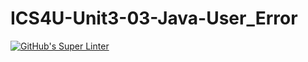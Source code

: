# ICS4U-Unit3-03-Java-User_Error

[![GitHub's Super Linter](https://github.com/jonathan-pasco-arnone/ICS4U-Unit3-03-Java-User_Error/workflows/GitHub's%20Super%20Linter/badge.svg)](https://github.com/jonathan-pasco-arnone/ICS4U-Unit3-03-Java-User_Error/actions)
